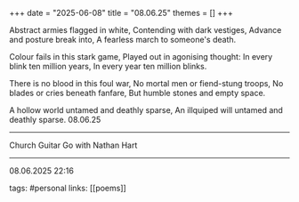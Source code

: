 +++
date = "2025-06-08"
title = "08.06.25"
themes = []
+++

Abstract armies flagged in white,
Contending with dark vestiges,
Advance and posture break into,
A fearless march to someone's death.

Colour fails in this stark game,
Played out in agonising thought:
In every blink ten million years,
In every year ten million blinks.

There is no blood in this foul war,
No mortal men or fiend-stung troops,
No blades or cries beneath fanfare,
But humble stones and empty space.

A hollow world untamed and deathly sparse,
An illquiped will untamed and deathly sparse.
08.06.25

---

Church
Guitar
Go with Nathan Hart

---

08.06.2025 22:16

tags: #personal
links: [[poems]]
